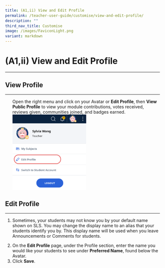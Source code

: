 ```yaml
---
title: (A1,ii) View and Edit Profile
permalink: /teacher-user-guide/customise/view-and-edit-profile/
description: ""
third_nav_title: Customise
image: /images/FaviconLight.png
variant: markdown
---
```

<h1>(A1,ii) View and Edit Profile</h1><hr>

<h2>View Profile</h2>
<hr>
<ol>
Open the right menu and click on your Avatar or&nbsp;<strong>Edit Profile</strong>, then <strong>View Public Profile</strong> to view your module contributions, votes received, reviews given, communities joined, and badges earned. <img alt="Change Display Name" style="width: 50%;" src="/images/2Teacher/Cu-EditProfile.png">
</ol>

<h2>Edit Profile</h2>
<hr>
<ol>
  <li><p>Sometimes, your students may not know you by your default name shown on SLS. You may change the display name to an alias that your students identify you by. This display name will be used when you leave Announcements or Comments for students.</p>
</li><li>On the <strong>Edit Profile</strong> page, under the Profile section, enter the name you would like your students to see under <strong>Preferred Name</strong>, found below the Avatar.</li>
  <li>Click <strong>Save</strong>.</li>
</ol>